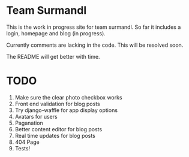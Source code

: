 Team Surmandl
==============

This is the work in progress site for team surmandl.  So far it includes a login, homepage and blog (in progress).

Currently comments are lacking in the code.  This will be resolved soon.

The README will get better with time.

TODO
========

1.  Make sure the clear photo checkbox works
2.  Front end validation for blog posts
3.  Try django-waffle for app display options
4.  Avatars for users
5.  Paganation
6.  Better content editor for blog posts
7.  Real time updates for blog posts
8.  404 Page
9.  Tests!

